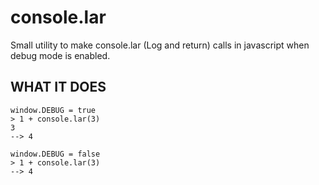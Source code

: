 # console.lar
Small utility to make console.lar (Log and return) calls in javascript when debug mode is enabled.

## WHAT IT DOES

```
window.DEBUG = true
> 1 + console.lar(3)
3
--> 4
```

```
window.DEBUG = false
> 1 + console.lar(3)
--> 4
```
